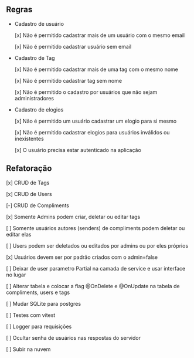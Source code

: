 ## Regras
- Cadastro de usuário

  [x] Não é permitido cadastrar mais de um usuário com o mesmo email

  [x] Não é permitido cadastrar usuário sem email

- Cadastro de Tag
  
  [x] Não é permitido cadastrar mais de uma tag com o mesmo nome

  [x] Não é permitido cadastrar tag sem nome

  [x] Não é permitido o cadastro por usuários que não sejam administradores

- Cadastro de elogios

  [x] Não é permitido um usuário cadastrar um elogio para si mesmo

  [x] Não é permitido cadastrar elogios para usuários inválidos ou inexistentes

  [x] O usuário precisa estar autenticado na aplicação

## Refatoração
  
  [x] CRUD de Tags

  [x] CRUD de Users

  [-] CRUD de Compliments

  [x] Somente Admins podem criar, deletar ou editar tags

  [ ] Somente usuários autores (senders) de compliments podem deletar ou editar elas

  [ ] Users podem ser deletados ou editados por admins ou por eles próprios

  [x] Usuários devem ser por padrão criados com o admin=false

  [ ] Deixar de user parametro Partial<T> na camada de service e usar interface no lugar

  [ ] Alterar tabela e colocar a flag @OnDelete e @OnUpdate na tabela de compliments, users e tags

  [ ] Mudar SQLite para postgres
  
  [ ] Testes com vitest

  [ ] Logger para requisições

  [ ] Ocultar senha de usuários nas respostas do servidor

  [ ] Subir na nuvem
